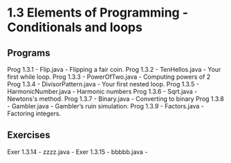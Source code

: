 # 1.3 Elements of Programming - Conditionals and loops

## Programs
           
Prog 1.3.1  - Flip.java           - Flipping a fair coin.
Prog 1.3.2  - TenHellos.java      - Your first while loop.
Prog 1.3.3  - PowerOfTwo.java     - Computing powers of 2
Prog 1.3.4  - DivisorPattern.java - Your first nested loop.
Prog 1.3.5  - HarmonicNumber.java - Harmonic numbers
Prog 1.3.6  - Sqrt.java           - Newtons's method.
Prog 1.3.7  - Binary.java         - Converting to binary
Prog 1.3.8  - Gambler.java        - Gambler’s ruin simulation.
Prog 1.3.9  - Factors.java        - Factoring integers.

## Exercises
Exer 1.3.14 - zzzz.java          -
Exer 1.3.15 - bbbbb.java         - 
